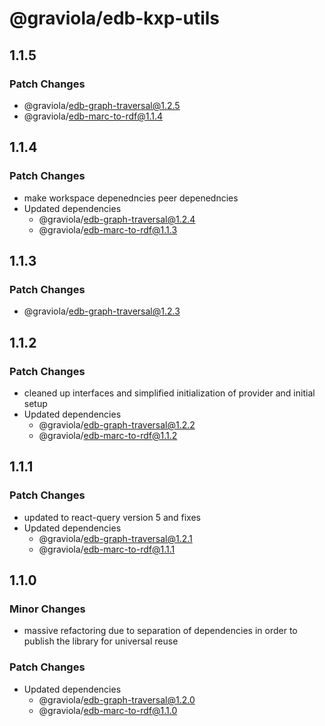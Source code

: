 # @graviola/edb-kxp-utils

## 1.1.5

### Patch Changes

- @graviola/edb-graph-traversal@1.2.5
- @graviola/edb-marc-to-rdf@1.1.4

## 1.1.4

### Patch Changes

- make workspace depenedncies peer depenedncies
- Updated dependencies
  - @graviola/edb-graph-traversal@1.2.4
  - @graviola/edb-marc-to-rdf@1.1.3

## 1.1.3

### Patch Changes

- @graviola/edb-graph-traversal@1.2.3

## 1.1.2

### Patch Changes

- cleaned up interfaces and simplified initialization of provider and initial setup
- Updated dependencies
  - @graviola/edb-graph-traversal@1.2.2
  - @graviola/edb-marc-to-rdf@1.1.2

## 1.1.1

### Patch Changes

- updated to react-query version 5 and fixes
- Updated dependencies
  - @graviola/edb-graph-traversal@1.2.1
  - @graviola/edb-marc-to-rdf@1.1.1

## 1.1.0

### Minor Changes

- massive refactoring due to separation of dependencies in order to publish the library for universal reuse

### Patch Changes

- Updated dependencies
  - @graviola/edb-graph-traversal@1.2.0
  - @graviola/edb-marc-to-rdf@1.1.0
